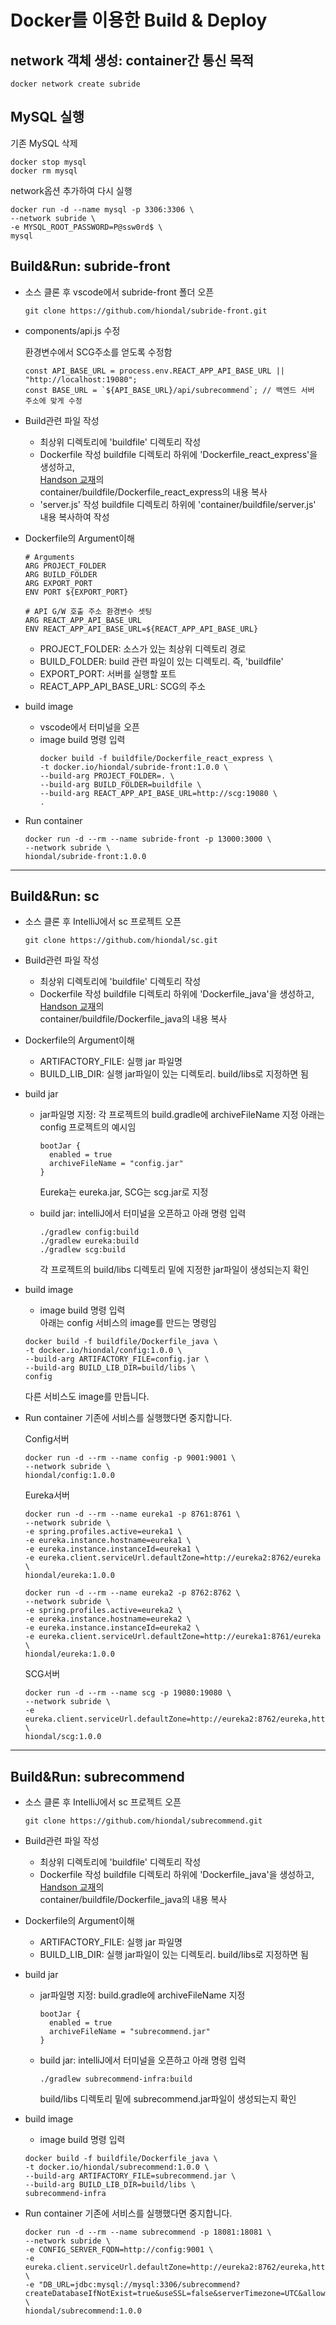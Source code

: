 # Docker를 이용한 Build & Deploy

## network 객체 생성: container간 통신 목적  
  ```
  docker network create subride
  ```

## MySQL 실행  
기존 MySQL 삭제  
```
docker stop mysql
docker rm mysql
```

network옵션 추가하여 다시 실행  
```
docker run -d --name mysql -p 3306:3306 \
--network subride \
-e MYSQL_ROOT_PASSWORD=P@ssw0rd$ \
mysql
```   

## Build&Run: subride-front
- 소스 클론 후 vscode에서 subride-front 폴더 오픈    
  ```
  git clone https://github.com/hiondal/subride-front.git
  ```
- components/api.js 수정

  환경변수에서 SCG주소를 얻도록 수정함  
  ```
  const API_BASE_URL = process.env.REACT_APP_API_BASE_URL || "http://localhost:19080";
  const BASE_URL = `${API_BASE_URL}/api/subrecommend`; // 백엔드 서버 주소에 맞게 수정

  ```

- Build관련 파일 작성  
  - 최상위 디렉토리에 'buildfile' 디렉토리 작성  
  - Dockerfile 작성
    buildfile 디렉토리 하위에 'Dockerfile_react_express'을 생성하고,  
    [Handson 교재](https://github.com/cna-bootcamp/cna-handson.git)의  
    container/buildfile/Dockerfile_react_express의 내용 복사
  - 'server.js' 작성
    buildfile 디렉토리 하위에 'container/buildfile/server.js' 내용 복사하여 작성   

- Dockerfile의 Argument이해  
  ```
  # Arguments
  ARG PROJECT_FOLDER
  ARG BUILD_FOLDER
  ARG EXPORT_PORT
  ENV PORT ${EXPORT_PORT}

  # API G/W 호출 주소 환경변수 셋팅 
  ARG REACT_APP_API_BASE_URL
  ENV REACT_APP_API_BASE_URL=${REACT_APP_API_BASE_URL}
  ```

  - PROJECT_FOLDER: 소스가 있는 최상위 디렉토리 경로
  - BUILD_FOLDER: build 관련 파일이 있는 디렉토리. 즉, 'buildfile'
  - EXPORT_PORT: 서버를 실행할 포트
  - REACT_APP_API_BASE_URL: SCG의 주소

- build image
  - vscode에서 터미널을 오픈  
  - image build 명령 입력  
    ```
    docker build -f buildfile/Dockerfile_react_express \
    -t docker.io/hiondal/subride-front:1.0.0 \
    --build-arg PROJECT_FOLDER=. \
    --build-arg BUILD_FOLDER=buildfile \
    --build-arg REACT_APP_API_BASE_URL=http://scg:19080 \
    .
    ```
- Run container
  ```
  docker run -d --rm --name subride-front -p 13000:3000 \
  --network subride \
  hiondal/subride-front:1.0.0
  ```

---

## Build&Run: sc
- 소스 클론 후 IntelliJ에서 sc 프로젝트 오픈  
  ```
  git clone https://github.com/hiondal/sc.git
  ```
  
- Build관련 파일 작성  
  - 최상위 디렉토리에 'buildfile' 디렉토리 작성  
  - Dockerfile 작성
    buildfile 디렉토리 하위에 'Dockerfile_java'을 생성하고,  
    [Handson 교재](https://github.com/cna-bootcamp/cna-handson.git)의  
    container/buildfile/Dockerfile_java의 내용 복사
  
- Dockerfile의 Argument이해
  - ARTIFACTORY_FILE: 실행 jar 파일명  
  - BUILD_LIB_DIR: 실행 jar파일이 있는 디렉토리. build/libs로 지정하면 됨  

- build jar
  - jar파일명 지정: 각 프로젝트의 build.gradle에 archiveFileName 지정
    아래는 config 프로젝트의 예시임     
    ```
    bootJar {
      enabled = true
      archiveFileName = "config.jar"
    }
    ```
    Eureka는 eureka.jar, SCG는 scg.jar로 지정  

  - build jar: intelliJ에서 터미널을 오픈하고 아래 명령 입력   
    ```
    ./gradlew config:build
    ./gradlew eureka:build
    ./gradlew scg:build
    ```

    각 프로젝트의 build/libs 디렉토리 밑에 지정한 jar파일이 생성되는지 확인   

- build image
  - image build 명령 입력  
  아래는 config 서비스의 image를 만드는 명령임  
  ```
  docker build -f buildfile/Dockerfile_java \
  -t docker.io/hiondal/config:1.0.0 \
  --build-arg ARTIFACTORY_FILE=config.jar \
  --build-arg BUILD_LIB_DIR=build/libs \
  config
  ```
  다른 서비스도 image를 만듭니다.   

- Run container
  기존에 서비스를 실행했다면 중지합니다.  

  Config서버
  ```
  docker run -d --rm --name config -p 9001:9001 \
  --network subride \
  hiondal/config:1.0.0
  ```

  Eureka서버
  ```
  docker run -d --rm --name eureka1 -p 8761:8761 \
  --network subride \
  -e spring.profiles.active=eureka1 \
  -e eureka.instance.hostname=eureka1 \
  -e eureka.instance.instanceId=eureka1 \
  -e eureka.client.serviceUrl.defaultZone=http://eureka2:8762/eureka \
  hiondal/eureka:1.0.0
  ```
  ```
  docker run -d --rm --name eureka2 -p 8762:8762 \
  --network subride \
  -e spring.profiles.active=eureka2 \
  -e eureka.instance.hostname=eureka2 \
  -e eureka.instance.instanceId=eureka2 \
  -e eureka.client.serviceUrl.defaultZone=http://eureka1:8761/eureka \
  hiondal/eureka:1.0.0
  ```  

  SCG서버
  ```
  docker run -d --rm --name scg -p 19080:19080 \
  --network subride \
  -e eureka.client.serviceUrl.defaultZone=http://eureka2:8762/eureka,http://eureka2:8762/eureka \
  hiondal/scg:1.0.0
  ```

---

## Build&Run: subrecommend   
- 소스 클론 후 IntelliJ에서 sc 프로젝트 오픈  
  ```
  git clone https://github.com/hiondal/subrecommend.git
  ```
- Build관련 파일 작성  
  - 최상위 디렉토리에 'buildfile' 디렉토리 작성  
  - Dockerfile 작성
    buildfile 디렉토리 하위에 'Dockerfile_java'을 생성하고,  
    [Handson 교재](https://github.com/cna-bootcamp/cna-handson.git)의  
    container/buildfile/Dockerfile_java의 내용 복사
  
- Dockerfile의 Argument이해
  - ARTIFACTORY_FILE: 실행 jar 파일명  
  - BUILD_LIB_DIR: 실행 jar파일이 있는 디렉토리. build/libs로 지정하면 됨  

- build jar
  - jar파일명 지정: build.gradle에 archiveFileName 지정  
    ```
    bootJar {
      enabled = true
      archiveFileName = "subrecommend.jar"
    }
    ```
  - build jar: intelliJ에서 터미널을 오픈하고 아래 명령 입력   
    ```
    ./gradlew subrecommend-infra:build
    ```

    build/libs 디렉토리 밑에 subrecommend.jar파일이 생성되는지 확인   

- build image
  - image build 명령 입력  
  ```
  docker build -f buildfile/Dockerfile_java \
  -t docker.io/hiondal/subrecommend:1.0.0 \
  --build-arg ARTIFACTORY_FILE=subrecommend.jar \
  --build-arg BUILD_LIB_DIR=build/libs \
  subrecommend-infra
  ```

- Run container
  기존에 서비스를 실행했다면 중지합니다.  

  ```
  docker run -d --rm --name subrecommend -p 18081:18081 \
  --network subride \
  -e CONFIG_SERVER_FQDN=http://config:9001 \
  -e eureka.client.serviceUrl.defaultZone=http://eureka2:8762/eureka,http://eureka2:8762/eureka \
  -e "DB_URL=jdbc:mysql://mysql:3306/subrecommend?createDatabaseIfNotExist=true&useSSL=false&serverTimezone=UTC&allowPublicKeyRetrieval=true" \
  hiondal/subrecommend:1.0.0
  ```
